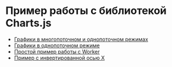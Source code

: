 Пример работы с библиотекой Charts.js
===

- [Графики в многопоточном и однопоточном режимах](https://phpusr-archive.github.io/chart.js-examples/examples/bngf_charts_worker)
- [Графики в однопоточном режиме](https://phpusr-archive.github.io/chart.js-examples/examples/bngf_charts)
- [Простой пример работы с Worker](https://phpusr-archive.github.io/chart.js-examples/examples/simple_worker)
- [Пример с инвертированной осью X](https://phpusr-archive.github.io/chart.js-examples/examples/reversed_scale)
